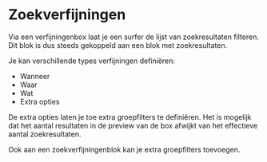 ---
---

# Zoekverfijningen

Via een verfijningenbox laat je een surfer de lijst van zoekresultaten filteren. Dit blok is dus steeds gekoppeld aan een blok met zoekresultaten. 

Je kan verschillende types verfijningen definiëren:
* Wanneer
* Waar
* Wat
* Extra opties

De extra opties laten je toe extra groepfilters te definiëren. Het is mogelijk dat het aantal resultaten in de preview van de box afwijkt van het effectieve aantal zoekresultaten.

Ook aan een zoekverfijningenblok kan je extra groepfilters toevoegen.
